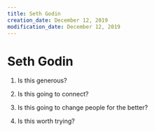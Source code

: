 ```yaml
---
title: Seth Godin
creation_date: December 12, 2019
modification_date: December 12, 2019
---
```



# Seth Godin 

1. Is this generous?
2. Is this going to connect?
3. Is this going to change people for the better?

4. Is this worth trying?

